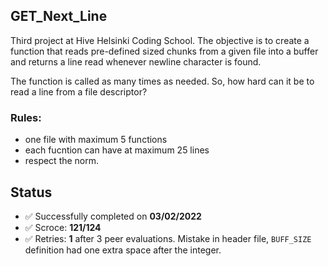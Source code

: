 ## GET_Next_Line

Third project at Hive Helsinki Coding School. The objective is to create a function that reads pre-defined sized chunks from a given file into a buffer
and returns a line read whenever newline character is found.

The function is called as many times as needed. So, how hard can it be to read a line from a file descriptor?

### Rules:

- one file with maximum 5 functions
- each fucntion can have at maximum 25 lines
- respect the norm.

## Status

- ✅ Successfully completed on **03/02/2022**
- ✅ Scroce: **121/124**
- ✅ Retries:  **1** after 3 peer evaluations. Mistake in header file, ``BUFF_SIZE`` definition had one extra space after the integer.
